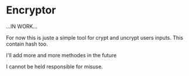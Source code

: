 # Encryptor

...IN WORK...

For now this is juste a simple tool for crypt and uncrypt users inputs.
This contain hash too.

I'll add more and more methodes in the future

I cannot be held responsible for misuse.
